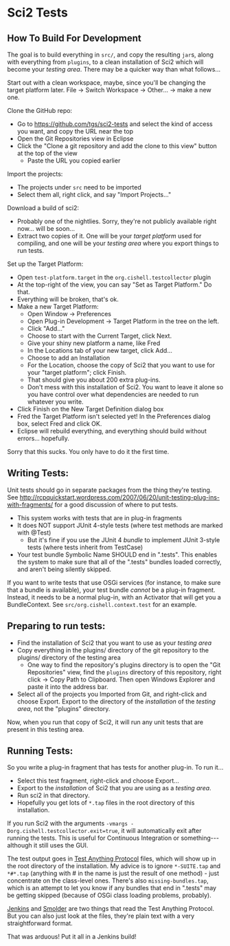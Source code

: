 # Sci2 Tests

## How To Build For Development

The goal is to build everything in `src/`, and copy the resulting `jar`s, along with everything from `plugins`, to a clean installation of Sci2 which will become your *testing area*.  There may be a quicker way than what follows...

Start out with a clean workspace, maybe, since you'll be changing the target platform later.
File -> Switch Workspace -> Other... -> make a new one.

Clone the GitHub repo:

* Go to https://github.com/tgs/sci2-tests and select the kind of access you want, and copy the URL near the top
* Open the Git Repositories view in Eclipse
* Click the "Clone a git repository and add the clone to this view" button at the top of the view
  * Paste the URL you copied earlier

Import the projects:

* The projects under `src` need to be imported
* Select them all, right click, and say "Import Projects..."

Download a build of sci2:

* Probably one of the nightlies.  Sorry, they're not publicly available right now... will be soon...
* Extract two copies of it.  One will be your *target platform* used for compiling, and one will be
your *testing area* where you export things to run tests.

Set up the Target Platform:

* Open `test-platform.target` in the `org.cishell.testcollector` plugin
* At the top-right of the view, you can say "Set as Target Platform."  Do that.
* Everything will be broken, that's ok.
* Make a new Target Platform:
  * Open Window -> Preferences
  * Open Plug-in Development -> Target Platform in the tree on the left.
  * Click "Add..."
  * Choose to start with the Current Target, click Next.
  * Give your shiny new platform a name, like Fred
  * In the Locations tab of your new target, click Add...
  * Choose to add an Installation
  * For the Location, choose the copy of Sci2 that you want to use for your "target platform"; click Finish.
  * That should give you about 200 extra plug-ins.
  * Don't mess with this installation of Sci2.  You want to leave it alone so you have control over what dependencies are needed to run whatever you write.
* Click Finish on the New Target Definition dialog box
* Fred the Target Platform isn't selected yet!  In the Preferences dialog box, select Fred and click OK.
* Eclipse will rebuild everything, and everything should build without errors... hopefully.

Sorry that this sucks.  You only have to do it the first time.

## Writing Tests:
Unit tests should go in separate packages from the thing they're testing.  See http://rcpquickstart.wordpress.com/2007/06/20/unit-testing-plug-ins-with-fragments/ for a good discussion of where to put tests.

* This system works with tests that are in plug-in fragments
* It does NOT support JUnit 4-style tests (where test methods are marked with @Test)
  * But it's fine if you use the JUnit 4 *bundle* to implement JUnit 3-style tests (where tests inherit from TestCase)
* Your test bundle Symbolic Name SHOULD end in ".tests".  This enables the system to make sure that all of the ".tests" bundles loaded correctly, and aren't being silently skipped.

If you want to write tests that use OSGi services (for instance, to make sure that a bundle is available), your test bundle *cannot* be a plug-in fragment.  Instead, it needs to be a normal plug-in, with an Activator that will get you a BundleContext.  See `src/org.cishell.context.test` for an example.

## Preparing to run tests:
* Find the installation of Sci2 that you want to use as your *testing area*
* Copy everything in the plugins/ directory of the git repository to the plugins/ directory of the testing area
  * One way to find the repository's plugins directory is to open the "Git Repositories" view, find the `plugins` directory of this repository, right click -> Copy Path to Clipboard.  Then open Windows Explorer and paste it into the address bar.
* Select all of the projects you Imported from Git, and right-click and choose Export.  Export to the directory of the *installation* of the *testing area*, not the "plugins" directory.

Now, when you run that copy of Sci2, it will run any unit tests that are present in this testing area.

## Running Tests:
So you write a plug-in fragment that has tests for another plug-in.  To run it...

* Select this test fragment, right-click and choose Export...
* Export to the *installation* of Sci2 that you are using as a *testing area*.
* Run sci2 in that directory.
* Hopefully you get lots of `*.tap` files in the root directory of this installation.

If you run Sci2 with the arguments `-vmargs -Dorg.cishell.testcollector.exit=true`, it will automatically exit after running the tests.  This is useful for Continuous Integration or something---although it still uses the GUI.

The test output goes in [Test Anything Protocol](http://testanything.org/) files, which will show up in the root directory of the installation.  My advice is to ignore `*-SUITE.tap` and `*#*.tap` (anything with # in the name is just the result of one method) - just concentrate on the class-level ones.  There's also `missing-bundles.tap`, which is an attempt to let you know if any bundles that end in ".tests" may be getting skipped (because of OSGi class loading problems, probably).

[Jenkins](https://wiki.jenkins-ci.org/display/JENKINS/TAP+Plugin) and [Smolder](http://sourceforge.net/projects/smolder/) are two things that read the Test Anything Protocol.  But you can also just look at the files, they're plain text with a very straightforward format.

That was arduous!  Put it all in a Jenkins build!
